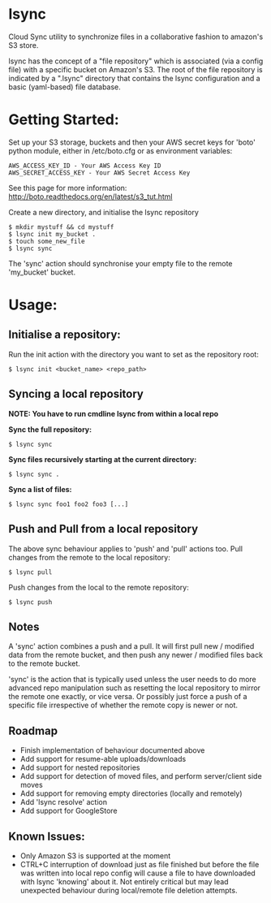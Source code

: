 lsync
=====

Cloud Sync utility to synchronize files in a collaborative fashion to amazon's S3 store.

lsync has the concept of a "file repository" which is associated (via a config file) with a specific bucket on Amazon's S3. The root of the file repository is indicated by a ".lsync" directory that contains the lsync configuration and a basic (yaml-based) file database.

Getting Started:
=====

Set up your S3 storage, buckets and then your AWS secret keys for 'boto' python module, either in /etc/boto.cfg or as environment variables:

    AWS_ACCESS_KEY_ID - Your AWS Access Key ID
    AWS_SECRET_ACCESS_KEY - Your AWS Secret Access Key

See this page for more information: http://boto.readthedocs.org/en/latest/s3_tut.html
    
Create a new directory, and initialise the lsync repository

    $ mkdir mystuff && cd mystuff
    $ lsync init my_bucket .
    $ touch some_new_file
    $ lsync sync
    
The 'sync' action should synchronise your empty file to the remote 'my_bucket' bucket.

Usage:
=====

Initialise a repository:
-----

Run the init action with the directory you want to set as the repository root:

    $ lsync init <bucket_name> <repo_path>

Syncing a local repository
-----

**NOTE: You have to run cmdline lsync from within a local repo**

**Sync the full repository:**

    $ lsync sync

**Sync files recursively starting at the current directory:**

    $ lsync sync .

**Sync a list of files:**

    $ lsync sync foo1 foo2 foo3 [...]

Push and Pull from a local repository
-----
The above sync behaviour applies to 'push' and 'pull' actions too.
Pull changes from the remote to the local repository:

    $ lsync pull

Push changes from the local to the remote repository:

    $ lsync push
    
Notes
-----
A 'sync' action combines a push and a pull. It will first pull new / modified data from the remote bucket, and then push any newer / modified files back to the remote bucket.

'sync' is the action that is typically used unless the user needs to do more advanced repo manipulation such as resetting the local repository to mirror the remote one exactly, or vice versa. Or possibly just force a push of a specific file irrespective of whether the remote copy is newer or not.

Roadmap
-----

- Finish implementation of behaviour documented above
- Add support for resume-able uploads/downloads
- Add support for nested repositories
- Add support for detection of moved files, and perform server/client side moves
- Add support for removing empty directories (locally and remotely)
- Add 'lsync resolve' action
- Add support for GoogleStore

Known Issues:
-----
- Only Amazon S3 is supported at the moment
- CTRL+C interruption of download just as file finished but before the file was written into 
  local repo config will cause a file to have downloaded with lsync 'knowing' about it. Not entirely
  critical but may lead unexpected behaviour during local/remote file deletion attempts.

